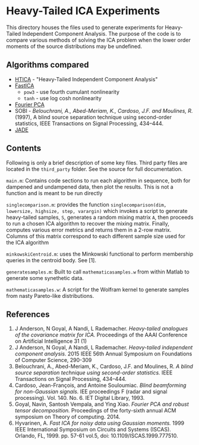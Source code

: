 # Heavy-Tailed ICA Experiments

This directory houses the files used to generate experiments for Heavy-Tailed Independent Component Analysis.
The purpose of the code is to compare various methods of solving the ICA problem when the lower order moments of the source distributions may be undefined.

## Algorithms compared

* [HTICA](http://arxiv.org/abs/1509.00727) - "Heavy-Tailed Independent Component Analysis"
* [FastICA](https://en.wikipedia.org/wiki/FastICA)
  - `pow3` - use fourth cumulant nonlinearity
  - `tanh` - use log cosh nonlinearity
* [Fourier PCA](https://arxiv.org/abs/1306.5825)
* SOBI - _Belouchrani, A., Abed-Meriam, K., Cardoso, J.F. and Moulines, R._ (1997), A blind source separation technique using second-order statistics, IEEE Transactions on Signal Processing, 434–444.
* [JADE](https://en.wikipedia.org/wiki/Joint_Approximation_Diagonalization_of_Eigen-matrices)

## Contents

Following is only a brief description of some key files.
Third party files are located in the `third_party` folder.
See the source for full documentation.

`main.m`: Contains code sections to run each algorithm in sequence, both for dampened and undampened data, then plot the results. This is not a function and is meant to be run directly

`singlecomparison.m`: provides the function `singlecomparison(dim, lowersize, highsize, step, varargin)` which invokes a script to generate heavy-tailed samples, `S`, generates a random mixing matrix `A`, then proceeds to run a chosen ICA algorithm to recover the mixing matrix.
Finally, computes various error metrics and returns them in a 2-row matrix.
Columns of this matrix correspond to each different sample size used for the ICA algorithm

`minkowskiCentroid.m`: uses the Minkowski functional to perform membership queries in the centroid body.
See [1].

`generatesamples.m`: Built to call `mathematicasamples.w` from within Matlab to generate some synethetic data.

`mathematicasamples.w`: A script for the Wolfram kernel to generate samples from nasty Pareto-like distributions.

## References

1. J Anderson, N Goyal, A Nandi, L Rademacher. _Heavy-tailed analogues of the covariance matrix for ICA._ Proceedings of the AAAI Conference on Artificial Intelligence 31 (1)
2. J Anderson, N Goyal, A Nandi, L Rademacher. _Heavy-tailed independent component analysis_. 2015 IEEE 56th Annual Symposium on Foundations of Computer Science, 290-309
3. Belouchrani, A., Abed-Meriam, K., Cardoso, J.F. and Moulines, R. _A blind source separation technique using second-order statistics._ IEEE Transactions on Signal Processing, 434–444.
4. Cardoso, Jean-François, and Antoine Souloumiac. _Blind beamforming for non-Gaussian signals._ IEE proceedings F (radar and signal processing). Vol. 140. No. 6. IET Digital Library, 1993.
5. Goyal, Navin, Santosh Vempala, and Ying Xiao. _Fourier PCA and robust tensor decomposition._ Proceedings of the forty-sixth annual ACM symposium on Theory of computing. 2014.
6. Hyvarinen, A. _Fast ICA for noisy data using Gaussian moments._ 1999 IEEE International Symposium on Circuits and Systems (ISCAS). Orlando, FL, 1999. pp. 57-61 vol.5, doi: 10.1109/ISCAS.1999.777510.

